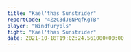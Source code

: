 ```yaml
---
title: "Kael'thas Sunstrider"
reportCode: "4ZzC3dJ6NPqfKgTB"
player: "Windfurypls"
fight: "Kael'thas Sunstrider"
date: 2021-10-18T19:02:24.561000+00:00
---
```

